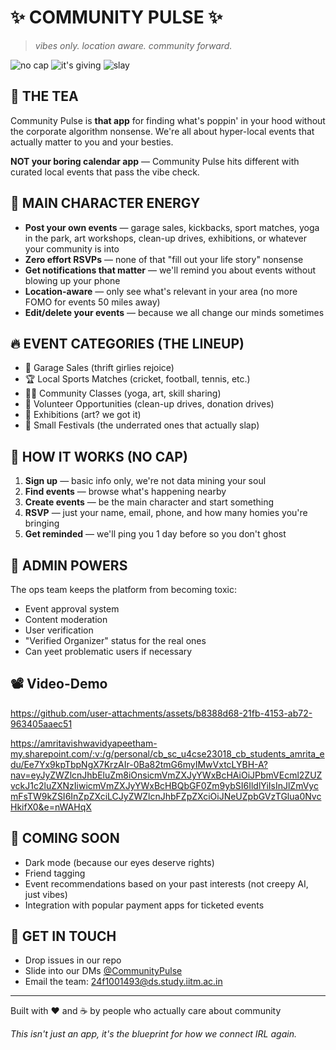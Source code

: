<!-- Shiva -->
# ✨ COMMUNITY PULSE ✨

> *vibes only. location aware. community forward.*

![no cap](https://img.shields.io/badge/no%20cap-fr%20fr-blueviolet)
![it's giving](https://img.shields.io/badge/it's%20giving-community-brightgreen)
![slay](https://img.shields.io/badge/absolutely-slaying-ff69b4)

## 👀 THE TEA

Community Pulse is **that app** for finding what's poppin' in your hood without the corporate algorithm nonsense. We're all about hyper-local events that actually matter to you and your besties.

**NOT your boring calendar app** — Community Pulse hits different with curated local events that pass the vibe check.

## 💅 MAIN CHARACTER ENERGY

- **Post your own events** — garage sales, kickbacks, sport matches, yoga in the park, art workshops, clean-up drives, exhibitions, or whatever your community is into
- **Zero effort RSVPs** — none of that "fill out your life story" nonsense
- **Get notifications that matter** — we'll remind you about events without blowing up your phone
- **Location-aware** — only see what's relevant in your area (no more FOMO for events 50 miles away)
- **Edit/delete your events** — because we all change our minds sometimes

## 🔥 EVENT CATEGORIES (THE LINEUP)

- 👕 Garage Sales (thrift girlies rejoice)
- 🏆 Local Sports Matches (cricket, football, tennis, etc.)
- 🧘‍♀️ Community Classes (yoga, art, skill sharing)
- 🌱 Volunteer Opportunities (clean-up drives, donation drives)
- 🎨 Exhibitions (art? we got it)
- 🎉 Small Festivals (the underrated ones that actually slap)

## 🚨 HOW IT WORKS (NO CAP)

1. **Sign up** — basic info only, we're not data mining your soul
2. **Find events** — browse what's happening nearby
3. **Create events** — be the main character and start something
4. **RSVP** — just your name, email, phone, and how many homies you're bringing
5. **Get reminded** — we'll ping you 1 day before so you don't ghost

## 👑 ADMIN POWERS

The ops team keeps the platform from becoming toxic:

- Event approval system
- Content moderation
- User verification
- "Verified Organizer" status for the real ones
- Can yeet problematic users if necessary
##  📽️ Video-Demo

https://github.com/user-attachments/assets/b8388d68-21fb-4153-ab72-963405aaec51

https://amritavishwavidyapeetham-my.sharepoint.com/:v:/g/personal/cb_sc_u4cse23018_cb_students_amrita_edu/Ee7Yx9kpTbpNgX7KrzAIr-0Ba82tmG6myIMwVxtcLYBH-A?nav=eyJyZWZlcnJhbEluZm8iOnsicmVmZXJyYWxBcHAiOiJPbmVEcml2ZUZvckJ1c2luZXNzIiwicmVmZXJyYWxBcHBQbGF0Zm9ybSI6IldlYiIsInJlZmVycmFsTW9kZSI6InZpZXciLCJyZWZlcnJhbFZpZXciOiJNeUZpbGVzTGlua0NvcHkifX0&e=nWAHqX

## 🔮 COMING SOON

- Dark mode (because our eyes deserve rights)
- Friend tagging
- Event recommendations based on your past interests (not creepy AI, just vibes)
- Integration with popular payment apps for ticketed events

## 🤙 GET IN TOUCH

- Drop issues in our repo
- Slide into our DMs [@CommunityPulse](https://twitter.com)
- Email the team: 24f1001493@ds.study.iitm.ac.in

---

Built with ❤️ and ☕ by people who actually care about community

*This isn't just an app, it's the blueprint for how we connect IRL again.*

